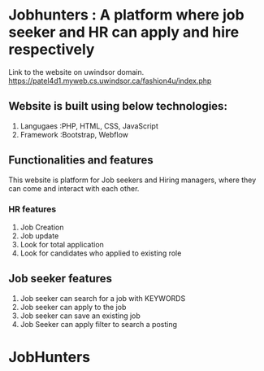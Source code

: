 # Jobhunters : A platform where job seeker and HR can apply and hire respectively

Link to the website on uwindsor domain. 
  https://patel4d1.myweb.cs.uwindsor.ca/fashion4u/index.php
 
 
  ## Website is built using below technologies:
 1) Langugaes :PHP, HTML, CSS, JavaScript
 2) Framework :Bootstrap, Webflow
 
  
  ## Functionalities and features
  This website is platform for Job seekers and Hiring managers, where they can come and interact with each other. 

  ### HR features
  1) Job Creation
  2) Job update
  3) Look for total application
  4) Look for candidates who applied to existing  role
  
  ## Job seeker features
  1) Job seeker can search for a job with KEYWORDS
  2) Job seeker can apply to the job
  3) Job seeker can save an existing job
  4) Job Seeker can apply filter to search a posting
  

# JobHunters

